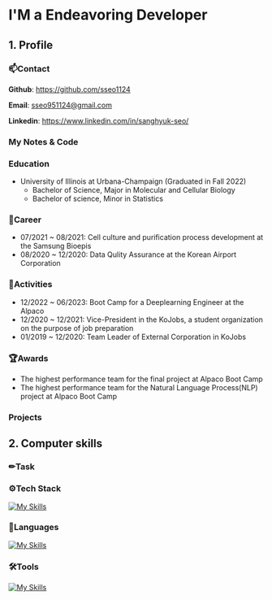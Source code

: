 # I'M a Endeavoring Developer

## 1. Profile
### 📫Contact
**Github**: https://github.com/sseo1124

**Email**: sseo951124@gmail.com

**Linkedin**: https://www.linkedin.com/in/sanghyuk-seo/

### My Notes & Code

### Education
- University of Illinois at Urbana-Champaign (Graduated in Fall 2022)
  - Bachelor of Science, Major in Molecular and Cellular Biology
  - Bachelor of science, Minor in Statistics
### 🏢Career
- 07/2021 ~ 08/2021: Cell culture and purification process development at the Samsung Bioepis
- 08/2020 ~ 12/2020: Data Qulity Assurance at the Korean Airport Corporation
### 👯Activities
- 12/2022 ~ 06/2023: Boot Camp for a Deeplearning Engineer at the Alpaco
- 12/2020 ~ 12/2021: Vice-President in the KoJobs, a student organization on the purpose of job preparation
- 01/2019 ~ 12/2020: Team Leader of External Corporation in KoJobs
### 🏆Awards
- The highest performance team  for the final project at Alpaco Boot Camp
- The highest performance team for the Natural Language Process(NLP) project at Alpaco Boot Camp
  
### Projects

## 2. Computer skills

### ✏Task

### ⚙️Tech Stack
[![My Skills](https://skillicons.dev/icons?i=tensorflow,pytorch,linux,flask,mysql,selenium)](https://skillicons.dev)
### 💬Languages
[![My Skills](https://skillicons.dev/icons?i=js,html,css,py)](https://skillicons.dev)
### 🛠Tools
[![My Skills](https://skillicons.dev/icons?i=aws,vscode,github,stackoverflow)](https://skillicons.dev)



<!--
**sseo1124/sseo1124** is a ✨ _special_ ✨ repository because its `README.md` (this file) appears on your GitHub profile.

Here are some ideas to get you started:

- 🔭 I’m currently working on ...
- 🌱 I’m currently learning ...
- 👯 I’m looking to collaborate on ...
- 🤔 I’m looking for help with ...
- 💬 Ask me about ...
- 📫 How to reach me: ...
- 😄 Pronouns: ...
- ⚡ Fun fact: ...
-->
